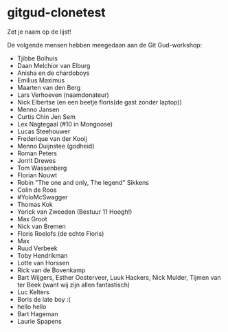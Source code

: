 # gitgud-clonetest
Zet je naam op de lijst!

De volgende mensen hebben meegedaan aan de Git Gud-workshop:

- Tjibbe Bolhuis
- Daan Melchior van Elburg
- Anisha en de chardoboys
- Emilius Maximus
- Maarten van den Berg
- Lars Verhoeven (naamdonateur)
- Nick Elbertse (en een beetje floris(de gast zonder laptop))
- Menno Jansen
- Curtis Chin Jen Sem
- Lex Nagtegaal (#10 in Mongoose)
- Lucas Steehouwer
- Frederique van der Kooij
- Menno Duijnstee (godheid)
- Roman Peters
- Jorrit Drewes
- Tom Wassenberg
- Florian Nouwt
- Robin "The one and only, The legend" Sikkens
- Colin de Roos
- #YoloMcSwagger
- Thomas Kok
- Yorick van Zweeden (Bestuur 11 Hoogh!)
- Max Groot
- Nick van Bremen
- Floris Roelofs (de echte Floris)
- Max
- Ruud Verbeek
- Toby Hendrikman
- Lotte van Horssen
- Rick van de Bovenkamp
- Bart Wijgers, Esther Oosterveer, Luuk Hackers, Nick Mulder, Tijmen van ter Beek (want wij zijn allen fantastisch)
- Luc Kelters
- Boris de late boy :(
- hello hello
- Bart Hageman
- Laurie Spapens
